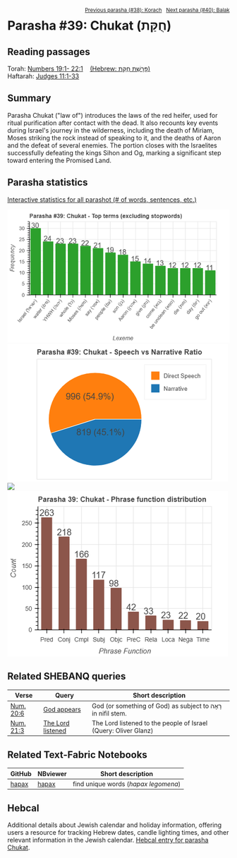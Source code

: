 <span style="float: right;"><sup><a href="../38%20-%20Korach">Previous parasha (#38): Korach</a> &nbsp;&nbsp;<a href="../40%20-%20Balak">Next parasha (#40): Balak</a></sup></span>

# Parasha #39: Chukat (חֻקַּת)

## Reading passages

Torah: [Numbers 19:1- 22:1](https://www.stepbible.org/?q=version=NASB2020|reference=Num.19:1-22:1&options=HNVUG) &nbsp;&nbsp; [(Hebrew: פָּרָשַׁת חֻקַּת)](https://tikkun.io/#/p/chukat)<br>
Haftarah: 
[Judges 11:1-33](https://www.stepbible.org/?q=version=NASB2020|reference=Jud.11:1-33&options=HNVUG)

## Summary

Parasha Chukat ("law of") introduces the laws of the red heifer, used for ritual purification after contact with the dead. It also recounts key events during Israel's journey in the wilderness, including the death of Miriam, Moses striking the rock instead of speaking to it, and the deaths of Aaron and the defeat of several enemies. The portion closes with the Israelites successfully defeating the kings Sihon and Og, marking a significant step toward entering the Promised Land.

## Parasha statistics

<a href="../../General/metrics_distribution.html" target="_blank">Interactive statistics for all parashot (# of words, sentences, etc.)</a>

<img src="top_terms.png">
<img src="speech_narrative_ratio.png">
<img src="verbform_distribution.png">
<img src="phrase_function_distribution.png">


## Related SHEBANQ queries

Verse | Query | Short description
--- | --- | --- 
<a href="https://www.stepbible.org/?q=version=NASB2020\|reference=Num.20:6&options=HNVUG" target="_blank">Num. 20:6</a> | <a href="https://shebanq.ancient-data.org/hebrew/text?iid=6876&version=2021&page=1&mr=r&qw=q" target="_blank">God appears</a> | God (or something of God) as subject to רָאָה in nifil stem.
<a href="https://www.stepbible.org/?q=version=NASB2020\|reference=Num.21:3&options=HNVUG" target="_blank">Num. 21:3</a> | <a href="https://shebanq.ancient-data.org/hebrew/text?iid=2937&version=2017&page=1&mr=r&qw=q" target="_blank">The Lord listened</a> | The Lord listened to the people of Israel (Query: Oliver Glanz)

## Related Text-Fabric Notebooks

GitHub | NBviewer | Short description
---|---|---
[hapax](hapax.ipynb) | [hapax](https://nbviewer.org/github/tonyjurg/Parashot/blob/main/WeeklyParasha/39%20-%20Chukat/hapax.ipynb)| find unique words (*hapax legomena*)

## Hebcal

Additional details about Jewish calendar and holiday information, offering users a resource for tracking Hebrew dates, candle lighting times, and other relevant information in the Jewish calendar. [Hebcal entry for parasha Chukat](https://www.hebcal.com/sedrot/chukat).

